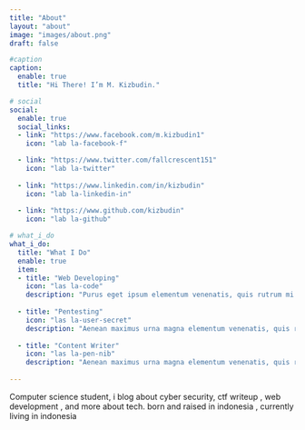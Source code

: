 ```yaml
---
title: "About"
layout: "about"
image: "images/about.png"
draft: false

#caption
caption:
  enable: true
  title: "Hi There! I’m M. Kizbudin."

# social
social:
  enable: true
  social_links:
  - link: "https://www.facebook.com/m.kizbudin1"
    icon: "lab la-facebook-f"

  - link: "https://www.twitter.com/fallcrescent151"
    icon: "lab la-twitter"
    
  - link: "https://www.linkedin.com/in/kizbudin"
    icon: "lab la-linkedin-in"
    
  - link: "https://www.github.com/kizbudin"
    icon: "lab la-github"

# what_i_do
what_i_do:
  title: "What I Do"
  enable: true
  item:
  - title: "Web Developing"
    icon: "las la-code"
    description: "Purus eget ipsum elementum venenatis, quis rutrum mi semper nonpurus eget ipsum elementum venenatis."
    
  - title: "Pentesting"
    icon: "las la-user-secret"
    description: "Aenean maximus urna magna elementum venenatis, quis rutrum mi semper non purus eget ipsum elementum venenatis."
    
  - title: "Content Writer"
    icon: "las la-pen-nib"
    description: "Aenean maximus urna magna elementum venenatis, quis rutrum mi semper non purus eget ipsum elementum venenatis."
 
---
```

Computer science student, i blog about cyber security, ctf writeup , web development , and more about tech. born and raised in indonesia , currently living in indonesia